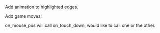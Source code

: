 Add animation to highlighted edges.

Add game moves!

on_mouse_pos will call on_touch_down, would like to call one or the other.